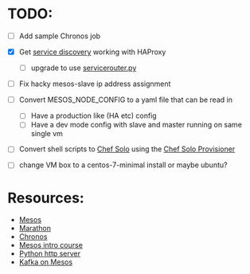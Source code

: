 

# TODO:
- [ ] Add sample Chronos job
- [x] Get [service discovery](https://open.mesosphere.com/getting-started/service-discovery/) working with HAProxy
  - [ ] upgrade to use [servicerouter.py](https://github.com/mesosphere/marathon/blob/master/bin/servicerouter.py) 
- [ ] Fix hacky mesos-slave ip address assignment
- [ ] Convert MESOS_NODE_CONFIG to a yaml file that can be read in
  - [ ] Have a production like (HA etc) config
  - [ ] Have a dev mode config with slave and master running on same single vm
- [ ] Convert shell scripts to [Chef Solo](http://docs.chef.io/chef_solo.html) using the [Chef Solo Provisioner](http://docs.vagrantup.com/v2/provisioning/chef_solo.html)
- [ ] change VM box to a centos-7-minimal install or maybe ubuntu?


# Resources:
- [Mesos](http://mesos.apache.org/)
- [Marathon](https://mesosphere.github.io/marathon/)
- [Chronos](https://github.com/mesos/chronos)
- [Mesos intro course](http://open.mesosphere.com/intro-course/intro.html)
- [Python http server](http://www.pythonforbeginners.com/modules-in-python/how-to-use-simplehttpserver/)
- [Kafka on Mesos](https://github.com/mesos/kafka)
